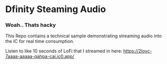 # Dfinity Steaming Audio
### Woah.. Thats hacky

This Repo contains a technical sample demonstrating streaming audio into the IC for real time consumption.


Listen to like 10 seconds of LoFi that I streamed in here:
https://2loyc-7aaaa-aaaaa-qahpa-cai.ic0.app/
